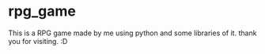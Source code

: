 # rpg_game
This is a RPG game made by me using python and some libraries of it.
thank you for visiting. :D

